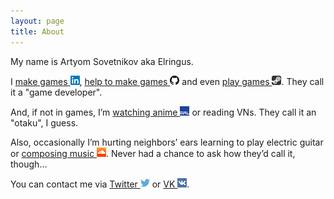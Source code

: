 ```yaml
---
layout: page
title: About
---
```


My name is Artyom Sovetnikov aka Elringus.

I <a title="LinkedIn" href="https://www.linkedin.com/in/artsov" target="_blank" rel="noopener">make games <img class="about-icon" src="/assets/images/pages/about/linked-in.png"></a>, <a title="GitHub" href="https://github.com/Elringus" target="_blank" rel="noopener">help to make games <img class="about-icon" src="/assets/images/pages/about/github.png"></a> and even <a title="Steam" href="http://steamcommunity.com/id/elringus" target="_blank" rel="noopener">play games <img class="about-icon" src="/assets/images/pages/about/steam.png"></a>. They call it a "game developer".

And, if not in games, I’m <a title="MyAnimeList" href="https://myanimelist.net/profile/Elringus" target="_blank" rel="noopener">watching anime <img class="about-icon" src="/assets/images/pages/about/mal.png"></a> or reading VNs. They call it an "otaku", I guess.

Also, occasionally I’m hurting neighbors’ ears learning to play electric guitar or <a title="SoundCloud" href="https://soundcloud.com/elringus" target="_blank" rel="noopener">composing music <img class="about-icon" src="/assets/images/pages/about/soundcloud.png"></a>. Never had a chance to ask how they’d call it, though...

You can contact me via <a title="Twitter" href="https://twitter.com/Elringus" target="_blank" rel="noopener">Twitter <img class="about-icon" src="/assets/images/pages/about/twitter.png"></a> or <a title="VK" href="https://vk.com/elringus" target="_blank" rel="noopener">VK <img class="about-icon" src="/assets/images/pages/about/vk.png"></a>.
